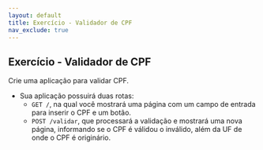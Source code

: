 ```yaml
---
layout: default
title: Exercício - Validador de CPF
nav_exclude: true
---
```

## Exercício - Validador de CPF

Crie uma aplicação para validar CPF.

- Sua aplicação possuirá duas rotas:
  - `GET /`, na qual você mostrará uma página com um campo de entrada para inserir o CPF e um botão.
  - `POST /validar`, que processará a validação e mostrará uma nova página, informando se o CPF é válidou o inválido, além da UF de onde o CPF é originário.